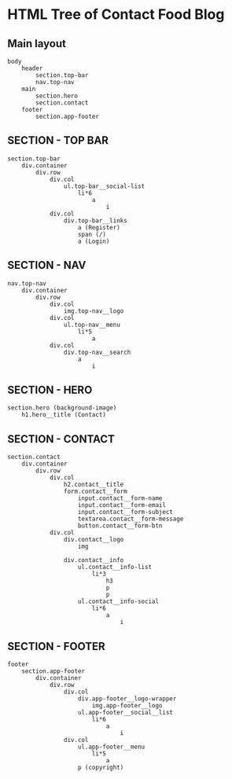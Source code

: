 # HTML Tree of Contact Food Blog
## Main layout
    body
        header
            section.top-bar
            nav.top-nav
        main
            section.hero
            section.contact
        footer
            section.app-footer

## SECTION - TOP BAR
    section.top-bar
        div.container
            div.row
                div.col
                    ul.top-bar__social-list
                        li*6
                            a
                                i
                div.col
                    div.top-bar__links
                        a (Register)
                        span (/)
                        a (Login)

## SECTION - NAV
    nav.top-nav
        div.container
            div.row
                div.col
                    img.top-nav__logo
                div.col
                    ul.top-nav__menu
                        li*5
                            a   
                div.col
                    div.top-nav__search
                        a
                            i

## SECTION - HERO
    section.hero (background-image)
        h1.hero__title (Contact)

## SECTION - CONTACT
    section.contact
        div.container
            div.row
                div.col
                    h2.contact__title
                    form.contact__form
                        input.contact__form-name
                        input.contact__form-email
                        input.contact__form-subject
                        textarea.contact__form-message
                        button.contact__form-btn
                div.col 
                    div.contact__logo
                        img

                    div.contact__info
                        ul.contact__info-list
                            li*3
                                h3
                                p
                                p
                        ul.contact__info-social
                            li*6
                                a
                                    i

## SECTION - FOOTER
    footer
        section.app-footer
            div.container
                div.row
                    div.col
                        div.app-footer__logo-wrapper
                            img.app-footer__logo
                        ul.app-footer__social__list
                            li*6
                                a
                                    i
                    div.col
                        ul.app-footer__menu
                            li*5
                                a
                        p (copyright)